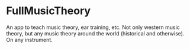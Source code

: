 # FullMusicTheory
An app to teach music theory, ear training, etc. Not only western music theory, but any music theory around the world (historical and otherwise). On any instrument.
